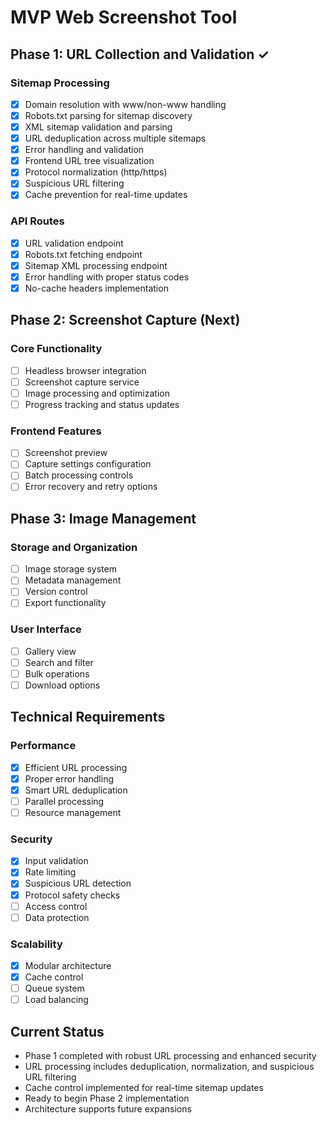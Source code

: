 # MVP Web Screenshot Tool

## Phase 1: URL Collection and Validation ✓

### Sitemap Processing
- [x] Domain resolution with www/non-www handling
- [x] Robots.txt parsing for sitemap discovery
- [x] XML sitemap validation and parsing
- [x] URL deduplication across multiple sitemaps
- [x] Error handling and validation
- [x] Frontend URL tree visualization
- [x] Protocol normalization (http/https)
- [x] Suspicious URL filtering
- [x] Cache prevention for real-time updates

### API Routes
- [x] URL validation endpoint
- [x] Robots.txt fetching endpoint
- [x] Sitemap XML processing endpoint
- [x] Error handling with proper status codes
- [x] No-cache headers implementation

## Phase 2: Screenshot Capture (Next)

### Core Functionality
- [ ] Headless browser integration
- [ ] Screenshot capture service
- [ ] Image processing and optimization
- [ ] Progress tracking and status updates

### Frontend Features
- [ ] Screenshot preview
- [ ] Capture settings configuration
- [ ] Batch processing controls
- [ ] Error recovery and retry options

## Phase 3: Image Management

### Storage and Organization
- [ ] Image storage system
- [ ] Metadata management
- [ ] Version control
- [ ] Export functionality

### User Interface
- [ ] Gallery view
- [ ] Search and filter
- [ ] Bulk operations
- [ ] Download options

## Technical Requirements

### Performance
- [x] Efficient URL processing
- [x] Proper error handling
- [x] Smart URL deduplication
- [ ] Parallel processing
- [ ] Resource management

### Security
- [x] Input validation
- [x] Rate limiting
- [x] Suspicious URL detection
- [x] Protocol safety checks
- [ ] Access control
- [ ] Data protection

### Scalability
- [x] Modular architecture
- [x] Cache control
- [ ] Queue system
- [ ] Load balancing

## Current Status
- Phase 1 completed with robust URL processing and enhanced security
- URL processing includes deduplication, normalization, and suspicious URL filtering
- Cache control implemented for real-time sitemap updates
- Ready to begin Phase 2 implementation
- Architecture supports future expansions 